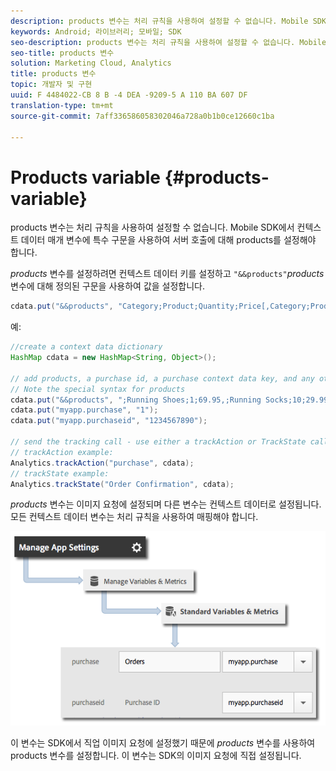```yaml
---
description: products 변수는 처리 규칙을 사용하여 설정할 수 없습니다. Mobile SDK에서 컨텍스트 데이터 매개 변수에 특수 구문을 사용하여 서버 호출에 대해 products를 설정해야 합니다.
keywords: Android; 라이브러리; 모바일; SDK
seo-description: products 변수는 처리 규칙을 사용하여 설정할 수 없습니다. Mobile SDK에서 컨텍스트 데이터 매개 변수에 특수 구문을 사용하여 서버 호출에 대해 products를 설정해야 합니다.
seo-title: products 변수
solution: Marketing Cloud, Analytics
title: products 변수
topic: 개발자 및 구현
uuid: F 4484022-CB 8 B -4 DEA -9209-5 A 110 BA 607 DF
translation-type: tm+mt
source-git-commit: 7aff336586058302046a728a0b1b0ce12660c1ba

---
```



# Products variable {#products-variable}

products 변수는 처리 규칙을 사용하여 설정할 수 없습니다. Mobile SDK에서 컨텍스트 데이터 매개 변수에 특수 구문을 사용하여 서버 호출에 대해 products를 설정해야 합니다.

*products* 변수를 설정하려면 컨텍스트 데이터 키를 설정하고 `"&&products"`*products* 변수에 대해 정의된 구문을 사용하여 값을 설정합니다.

```java
cdata.put("&&products", "Category;Product;Quantity;Price[,Category;Product;Quantity;Price]");
```

예:

```java
//create a context data dictionary 
HashMap cdata = new HashMap<String, Object>(); 
 
// add products, a purchase id, a purchase context data key, and any other data you want to collect. 
// Note the special syntax for products 
cdata.put("&&products", ";Running Shoes;1;69.95,;Running Socks;10;29.99"); 
cdata.put("myapp.purchase", "1"); 
cdata.put("myapp.purchaseid", "1234567890"); 
 
// send the tracking call - use either a trackAction or TrackState call. 
// trackAction example: 
Analytics.trackAction("purchase", cdata); 
// trackState example: 
Analytics.trackState("Order Confirmation", cdata);
```

*products* 변수는 이미지 요청에 설정되며 다른 변수는 컨텍스트 데이터로 설정됩니다. 모든 컨텍스트 데이터 변수는 처리 규칙을 사용하여 매핑해야 합니다.

![](assets/map-products.png)

이 변수는 SDK에서 직업 이미지 요청에 설정했기 때문에 *products* 변수를 사용하여 products 변수를 설정합니다. 이 변수는 SDK의 이미지 요청에 직접 설정됩니다.
